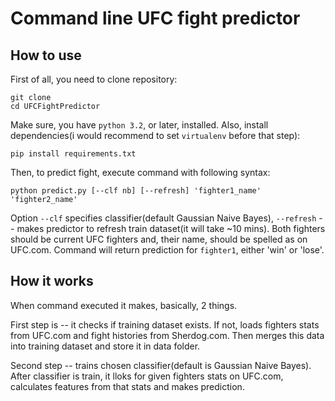 # Command line UFC fight predictor

## How to use

First of all, you need to clone repository:

    git clone
    cd UFCFightPredictor

Make sure, you have `python 3.2`, or later, installed. Also, install dependencies(i would recommend to set `virtualenv` before that step):

    pip install requirements.txt

Then, to predict fight, execute command with following syntax:

    python predict.py [--clf nb] [--refresh] 'fighter1_name' 'fighter2_name'

Option `--clf` specifies classifier(default Gaussian Naive Bayes), `--refresh` -- makes predictor to refresh train dataset(it will take ~10 mins). Both fighters should be current UFC fighters and, their name, should be spelled as on UFC.com. Command will return prediction for `fighter1`, either 'win' or 'lose'.

## How it works

When command executed it makes, basically, 2 things.

First step is -- it checks if training dataset exists. If not, loads fighters stats from UFC.com and fight histories from Sherdog.com. Then merges this data into training dataset and store it in data folder.

Second step -- trains chosen classifier(default is Gaussian Naive Bayes). After classifier is train, it lloks for given fighters stats on UFC.com, calculates features from that stats and makes prediction.
